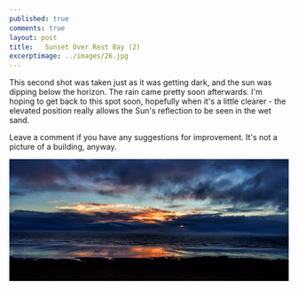 ```yaml
---
published: true
comments: true
layout: post
title:   Sunset Over Rest Bay (2)
excerptimage: ../images/26.jpg
---
```


This second shot was taken just as it was getting dark, and the sun was dipping below the horizon. The rain came pretty soon afterwards. I'm hoping to get back to this spot soon, hopefully when it's a little clearer - the elevated position really allows the Sun's reflection to be seen in the wet sand. 

Leave a comment if you have any suggestions for improvement. It's not a picture of a building, anyway. 

[![Image 26/365	12mm	~f/11	ISO200	1/160s](../images/26.jpg)](https://www.flickr.com/photos/tmadhavan/16382678505/)